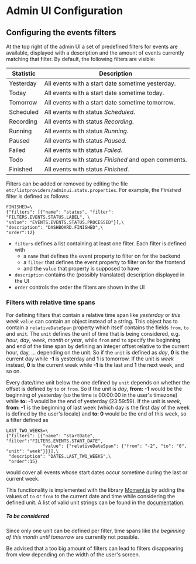 Admin UI Configuration
===================

Configuring the events filters
--------------------------------

At the top right of the admin UI a set of predefined filters for events are available, displayed with a description and
the amount of events currently matching that filter. By default, the following filters are visible:

| Statistic   | Description |
|-------------|----------------|
| Yesterday | All events with a start date sometime yesterday. |
| Today     | All events with a start date sometime today. |
| Tomorrow  | All events with a start date sometime tomorrow. |
| Scheduled | All events with status _Scheduled_. |
| Recording | All events with status _Recording_. |
| Running   | All events with status _Running_. |
| Paused    | All events with status _Paused_. |
| Failed    | All events with status _Failed_. |
| Todo      | All events with status _Finished_ and open comments. |
| Finished  | All events with status _Finished_. |

Filters can be added or removed by editing the file `etc/listproviders/adminui.stats.properties`. For example, the
_Finished_ filter is defined as follows:

    FINISHED=\
    {"filters": [{"name": "status", "filter": "FILTERS.EVENTS.STATUS.LABEL", \
    "value": "EVENTS.EVENTS.STATUS.PROCESSED"}],\
    "description": "DASHBOARD.FINISHED",\
    "order":12}

* `filters` defines a list containing at least one filter. Each filter is defined with
    *   a `name`  that defines the event property to filter on for the backend
    *   a `filter` that defines the event property to filter on for the frontend
    *   and the `value` that property is supposed to have
*   `description` contains the (possibly translated) description displayed in the UI
*   `order` controls the order the filters are shown in the UI

### Filters with relative time spans

For defining filters that contain a relative time span like _yesterday_ or _this week_ `value` can contain an object
instead of a string. This object has to contain a `relativeDateSpan` property which itself contains the fields `from`,
`to` and `unit`. The `unit` defines the unit of time that is being considered, e.g. _hour_, _day_, _week_, _month_ or
_year_, while `from` and `to` specify the beginning and end of the time span by defining an integer offset relative to
the current hour, day, ... depending on the unit. So if the `unit` is defined as _day_, **0** is the current day while
**-1** is yesterday and **1** is tomorrow. If the unit is _week_ instead, **0** is the current week while **-1** is the
last and **1** the next week, and so on.

Every date/time unit below the one defined by `unit` depends on whether the offset is defined by `to` or `from`. So if
the unit is _day_, **from: -1** would be the beginning of yesterday (so the time is 00:00:00 in the user's timezone)
while **to: -1** would be the end of yesterday (23:59:59). If the unit is *week*, **from: -1** is the beginning of last
week (which day is the first day of the week is defined by the user's locale) and **to: 0** would be the end of this
week, so a filter defined as

    LAST_TWO_WEEKS=\
    {"filters": [{"name": "startDate", "filter":"FILTERS.EVENTS.START_DATE",
                  "value": {"relativeDateSpan": {"from": "-2", "to": "0", "unit": "week"}}}],\
     "description": "DATES.LAST_TWO_WEEKS",\
     "order":15}

would cover all events whose start dates occur sometime during the last or current week.

This functionality is implemented with the library [Moment.js](https://momentjs.com) by adding the values of `to` or
`from` to the current date and time while considering the defined unit. A list of valid unit strings can be found in
the [documentation](https://momentjs.com).

##### To be considered
Since only one unit can be defined per filter, time spans like *the beginning of this month until tomorrow* are
currently not possible.

Be advised that a too big amount of filters can lead to filters disappearing from view depending on the width of the
user's screen.
